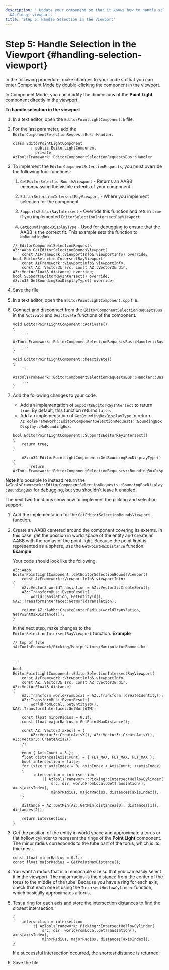 ```yaml
---
description: ' Update your component so that it knows how to handle selection in the
  &ALYlong; viewport. '
title: 'Step 5: Handle Selection in the Viewport'
---
```

# Step 5: Handle Selection in the Viewport {#handling-selection-viewport}

In the following procedure, make changes to your code so that you can enter Component Mode by double\-clicking the component in the viewport\.

 In Component Mode, you can modify the dimensions of the **Point Light** component directly in the viewport\.

**To handle selection in the viewport**

1. In a text editor, open the `EditorPointLightComponent.h` file\.

1. For the last parameter, add the `EditorComponentSelectionRequestsBus::Handler`\.

   ```
   class EditorPointLightComponent
           : public EditorLightComponent
           , private AzToolsFramework::EditorComponentSelectionRequestsBus::Handler
   ```

1. To implement the `EditorComponentSelectionRequests`, you must override the following four functions:

   1. `GetEditorSelectionBoundsViewport` - Returns an AABB encompassing the visible extents of your component

   1. `EditorSelectionIntersectRayViewport` - Where you implement selection for the component

   1. `SupportsEditorRayIntersect` - Override this function and return `true` if you implemented `EditorSelectionIntersectRayViewport`

   1. `GetBoundingBoxDisplayType` - Used for debugging to ensure that the AABB is the correct fit\. This example sets the function to `NoBoundingBox`

   ```
   // EditorComponentSelectionRequests
   AZ::Aabb GetEditorSelectionBoundsViewport(
       const AzFramework::ViewportInfo& viewportInfo) override;
   bool EditorSelectionIntersectRayViewport(
       const AzFramework::ViewportInfo& viewportInfo,
       const AZ::Vector3& src, const AZ::Vector3& dir, AZ::VectorFloat& distance) override;
   bool SupportsEditorRayIntersect() override;
   AZ::u32 GetBoundingBoxDisplayType() override;
   ```

1. Save the file\.

1. In a text editor, open the `EditorPointLightComponent.cpp` file\.

1. Connect and disconnect from the `EditorComponentSelectionRequestsBus` in the `Activate` and `Deactivate` functions of the component\.

   ```
   void EditorPointLightComponent::Activate()
   {
       ...
       AzToolsFramework::EditorComponentSelectionRequestsBus::Handler::BusConnect(GetEntityId());
       ...
   }

   void EditorPointLightComponent::Deactivate()
   {
       ...
       AzToolsFramework::EditorComponentSelectionRequestsBus::Handler::BusDisconnect();
       ...
   }
   ```

1. Add the following changes to your code:
   + Add an implementation of `SupportsEditorRayIntersect` to return `true`\. By default, this function returns `false`\.
   + Add an implementation of `GetBoundingBoxDisplayType` to return `AzToolsFramework::EditorComponentSelectionRequests::BoundingBoxDisplay::NoBoundingBox`\.

   ```
   bool EditorPointLightComponent::SupportsEditorRayIntersect()
   {
       return true;
   }

       AZ::u32 EditorPointLightComponent::GetBoundingBoxDisplayType()
   {
           return AzToolsFramework::EditorComponentSelectionRequests::BoundingBoxDisplay::NoBoundingBox;}
   ```
**Note**
It's possible to instead return the `AzToolsFramework::EditorComponentSelectionRequests::BoundingBoxDisplay:BoundingBox` for debugging, but you shouldn't leave it enabled\.

   The next two functions show how to implement the picking and selection support\.

1. Add the implementation for the `GetEditorSelectionBoundsViewport` function\.

1. Create an AABB centered around the component covering its extents\. In this case, get the position in world space of the entity and create an AABB with the radius of the point light\. Because the point light is represented as a sphere, use the `GetPointMaxDistance` function\.
**Example**

   Your code should look like the following\.

   ```
   AZ::Aabb EditorPointLightComponent::GetEditorSelectionBoundsViewport(
       const AzFramework::ViewportInfo& viewportInfo)
   {
       AZ::Vector3 worldTranslation = AZ::Vector3::CreateZero();
       AZ::TransformBus::EventResult(
           worldTranslation, GetEntityId(), &AZ::TransformInterface::GetWorldTranslation);

       return AZ::Aabb::CreateCenterRadius(worldTranslation, GetPointMaxDistance());
   }
   ```

   In the next step, make changes to the `EditorSelectionIntersectRayViewport` function\.
**Example**

   ```
   // top of file
   <AzToolsFramework/Picking/Manipulators/ManipulatorBounds.h>


   ...

   bool EditorPointLightComponent::EditorSelectionIntersectRayViewport(
       const AzFramework::ViewportInfo& viewportInfo,
       const AZ::Vector3& src, const AZ::Vector3& dir, AZ::VectorFloat& distance)
   {
       AZ::Transform worldFromLocal = AZ::Transform::CreateIdentity();
       AZ::TransformBus::EventResult(
           worldFromLocal, GetEntityId(), &AZ::TransformInterface::GetWorldTM);

       const float minorRadius = 0.1f;
       const float majorRadius = GetPointMaxDistance();

       const AZ::Vector3 axes[] = {
           AZ::Vector3::CreateAxisX(), AZ::Vector3::CreateAxisY(), AZ::Vector3::CreateAxisZ()
       };

       enum { AxisCount = 3 };
       float distances[AxisCount] = { FLT_MAX, FLT_MAX, FLT_MAX };
       bool intersection = false;
       for (size_t axisIndex = 0; axisIndex < AxisCount; ++axisIndex)
       {
            intersection = intersection
                || AzToolsFramework::Picking::IntersectHollowCylinder(
                    src, dir, worldFromLocal.GetTranslation(), axes[axisIndex],
                    minorRadius, majorRadius, distances[axisIndex]);
       }

       distance = AZ::GetMin(AZ::GetMin(distances[0], distances[1]), distances[2]);

       return intersection;
   }
   ```

1. Get the position of the entity in world space and approximate a torus or flat hollow cylinder to represent the rings of the **Point Light** component\. The minor radius corresponds to the tube part of the torus, which is its thickness\.

   ```
   const float minorRadius = 0.1f;
   const float majorRadius = GetPointMaxDistance();
   ```

1. You want a radius that is a reasonable size so that you can easily select it in the viewport\. The major radius is the distance from the center of the torus to the middle of the tube\. Because you have a ring for each axis, check that each one is using the `IntersectHollowCylinder` function, which basically approximates a torus\.

1. Test a ring for each axis and store the intersection distances to find the closest intersection\.

   ```
   {
       intersection = intersection
            || AzToolsFramework::Picking::IntersectHollowCylinder(
                src, dir, worldFromLocal.GetTranslation(), axes[axisIndex],
                minorRadius, majorRadius, distances[axisIndex]);
   }
   ```

   If a successful intersection occurred, the shortest distance is returned\.

1. Save the file\.